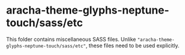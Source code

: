# aracha-theme-glyphs-neptune-touch/sass/etc

This folder contains miscellaneous SASS files. Unlike `"aracha-theme-glyphs-neptune-touch/sass/etc"`, these files
need to be used explicitly.
